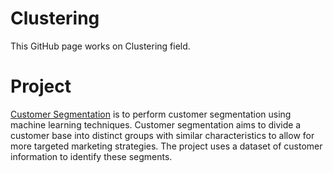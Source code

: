 # Clustering

This GitHub page works on Clustering field.

# Project
[Customer Segmentation](https://github.com/micsupasun/clustering/tree/main/customer_segmentation) is to perform customer segmentation using machine learning techniques. Customer segmentation aims to divide a customer base into distinct groups with similar characteristics to allow for more targeted marketing strategies. The project uses a dataset of customer information to identify these segments.